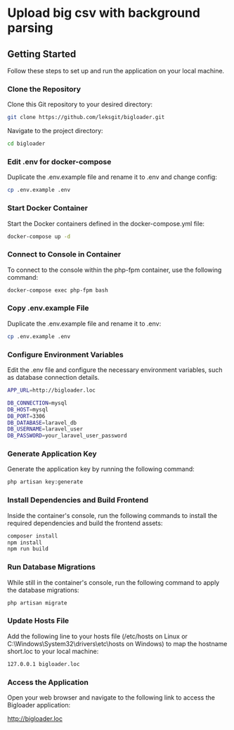 # Upload big csv with background parsing

## Getting Started

Follow these steps to set up and run the application on your local machine.

### Clone the Repository

Clone this Git repository to your desired directory:

```bash
git clone https://github.com/leksgit/bigloader.git
```

Navigate to the project directory:

```bash
cd bigloader
```

### Edit .env for docker-compose
Duplicate the .env.example file and rename it to .env and change config:
```bash
cp .env.example .env
```


### Start Docker Container
Start the Docker containers defined in the docker-compose.yml file:

```bash
docker-compose up -d
```

### Connect to Console in Container
To connect to the console within the php-fpm container, use the following command:

```bash
docker-compose exec php-fpm bash
```

### Copy .env.example File
Duplicate the .env.example file and rename it to .env:
```bash
cp .env.example .env
```

### Configure Environment Variables
Edit the .env file and configure the necessary environment variables, such as database connection details.

```bash
APP_URL=http://bigloader.loc

DB_CONNECTION=mysql
DB_HOST=mysql
DB_PORT=3306
DB_DATABASE=laravel_db
DB_USERNAME=laravel_user
DB_PASSWORD=your_laravel_user_password
```
### Generate Application Key
Generate the application key by running the following command:

```bash
php artisan key:generate
```

### Install Dependencies and Build Frontend
Inside the container's console, run the following commands to install the required dependencies and build the frontend assets:

```bash
composer install
npm install
npm run build
```

### Run Database Migrations
While still in the container's console, run the following command to apply the database migrations:

```bash
php artisan migrate
```


### Update Hosts File
Add the following line to your hosts file (/etc/hosts on Linux or C:\Windows\System32\drivers\etc\hosts on Windows) to map the hostname short.loc to your local machine:

```bash
127.0.0.1 bigloader.loc
```

### Access the Application
Open your web browser and navigate to the following link to access the Bigloader application:

http://bigloader.loc